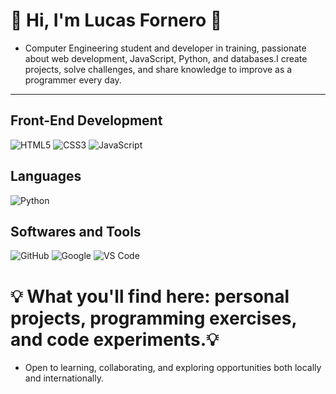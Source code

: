 # 👋 Hi, I'm Lucas Fornero 👋

- Computer Engineering student and developer in training, passionate about web development, JavaScript, Python, and databases.I create projects, solve challenges, and share knowledge to improve as a programmer every day.
---
 ## Front-End Development
![HTML5](https://img.shields.io/badge/HTML5-E34F26?style=for-the-badge&logo=html5&logoColor=white)
![CSS3](https://img.shields.io/badge/CSS3-1572B6?style=for-the-badge&logo=css3&logoColor=white)
![JavaScript](https://img.shields.io/badge/JavaScript-F7DF1E?style=for-the-badge&logo=javascript&logoColor=black)

## Languages
![Python](https://img.shields.io/badge/Python-3776AB?style=for-the-badge&logo=python&logoColor=white)

## Softwares and Tools
![GitHub](https://img.shields.io/badge/GitHub-181717?style=for-the-badge&logo=github&logoColor=white)
![Google](https://img.shields.io/badge/Google-4285F4?style=for-the-badge&logo=google&logoColor=white)
![VS Code](https://img.shields.io/badge/Visual%20Studio%20Code-007ACC?style=for-the-badge&logo=visual-studio-code&logoColor=white)
  
# 💡 What you'll find here: personal projects, programming exercises, and code experiments.💡

- Open to learning, collaborating, and exploring opportunities both locally and internationally.

